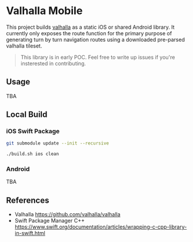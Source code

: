 # Valhalla Mobile

This project builds [valhalla](https://github.com/valhalla/valhalla) as a static iOS or shared Android library. It currently only exposes the route function for the primary purpose of generating turn by turn navigation routes using a downloaded pre-parsed valhalla tileset.

> This library is in early POC. Feel free to write up issues if you're insterested in contributing.

## Usage

TBA

## Local Build

### iOS Swift Package

```sh
git submodule update --init --recursive

./build.sh ios clean
```

### Android

TBA

## References

- Valhalla <https://github.com/valhalla/valhalla>
- Swift Package Manager C++ <https://www.swift.org/documentation/articles/wrapping-c-cpp-library-in-swift.html>
